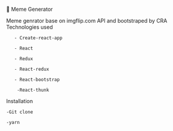  👋 Meme Generator 

Meme genrator base on imgflip.com API and bootstraped by CRA
Technologies used

       - Create-react-app
       
       - React
       
       - Redux
       
       - React-redux
       
       - React-bootstrap
       
        -React-thunk
   Installation     
   
    -Git clone
    
    -yarn
   


<!--
**dzemenu/dzemenu** is a ✨ _special_ ✨ repository because its `README.md` (this file) appears on your GitHub profile.

Here are some ideas to get you started:

- 🔭 I’m currently working on ...
- 🌱 I’m currently learning ...
- 👯 I’m looking to collaborate on ...
- 🤔 I’m looking for help with ...
- 💬 Ask me about ...
- 📫 How to reach me: ...
- 😄 Pronouns: ...
- ⚡ Fun fact: ...
-->
